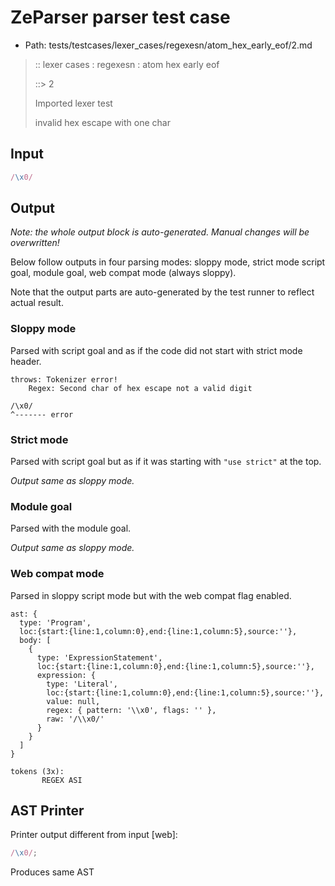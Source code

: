 # ZeParser parser test case

- Path: tests/testcases/lexer_cases/regexesn/atom_hex_early_eof/2.md

> :: lexer cases : regexesn : atom hex early eof
>
> ::> 2
>
> Imported lexer test
>
> invalid hex escape with one char

## Input

`````js
/\x0/
`````

## Output

_Note: the whole output block is auto-generated. Manual changes will be overwritten!_

Below follow outputs in four parsing modes: sloppy mode, strict mode script goal, module goal, web compat mode (always sloppy).

Note that the output parts are auto-generated by the test runner to reflect actual result.

### Sloppy mode

Parsed with script goal and as if the code did not start with strict mode header.

`````
throws: Tokenizer error!
    Regex: Second char of hex escape not a valid digit

/\x0/
^------- error
`````

### Strict mode

Parsed with script goal but as if it was starting with `"use strict"` at the top.

_Output same as sloppy mode._

### Module goal

Parsed with the module goal.

_Output same as sloppy mode._

### Web compat mode

Parsed in sloppy script mode but with the web compat flag enabled.

`````
ast: {
  type: 'Program',
  loc:{start:{line:1,column:0},end:{line:1,column:5},source:''},
  body: [
    {
      type: 'ExpressionStatement',
      loc:{start:{line:1,column:0},end:{line:1,column:5},source:''},
      expression: {
        type: 'Literal',
        loc:{start:{line:1,column:0},end:{line:1,column:5},source:''},
        value: null,
        regex: { pattern: '\\x0', flags: '' },
        raw: '/\\x0/'
      }
    }
  ]
}

tokens (3x):
       REGEX ASI
`````


## AST Printer

Printer output different from input [web]:

````js
/\x0/;
````

Produces same AST
